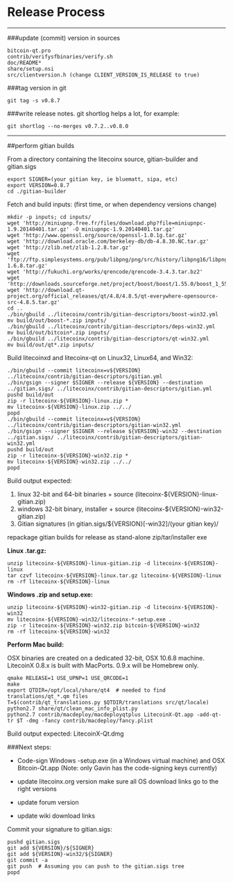Release Process
====================

* * *

###update (commit) version in sources


	bitcoin-qt.pro
	contrib/verifysfbinaries/verify.sh
	doc/README*
	share/setup.nsi
	src/clientversion.h (change CLIENT_VERSION_IS_RELEASE to true)

###tag version in git

	git tag -s v0.8.7

###write release notes. git shortlog helps a lot, for example:

	git shortlog --no-merges v0.7.2..v0.8.0

* * *

##perform gitian builds

 From a directory containing the litecoinx source, gitian-builder and gitian.sigs
  
	export SIGNER=(your gitian key, ie bluematt, sipa, etc)
	export VERSION=0.8.7
	cd ./gitian-builder

 Fetch and build inputs: (first time, or when dependency versions change)

	mkdir -p inputs; cd inputs/
	wget 'http://miniupnp.free.fr/files/download.php?file=miniupnpc-1.9.20140401.tar.gz' -O miniupnpc-1.9.20140401.tar.gz'
	wget 'http://www.openssl.org/source/openssl-1.0.1g.tar.gz'
	wget 'http://download.oracle.com/berkeley-db/db-4.8.30.NC.tar.gz'
	wget 'http://zlib.net/zlib-1.2.8.tar.gz'
	wget 'ftp://ftp.simplesystems.org/pub/libpng/png/src/history/libpng16/libpng-1.6.8.tar.gz'
	wget 'http://fukuchi.org/works/qrencode/qrencode-3.4.3.tar.bz2'
	wget 'http://downloads.sourceforge.net/project/boost/boost/1.55.0/boost_1_55_0.tar.bz2'
	wget 'http://download.qt-project.org/official_releases/qt/4.8/4.8.5/qt-everywhere-opensource-src-4.8.5.tar.gz'
	cd ..
	./bin/gbuild ../litecoinx/contrib/gitian-descriptors/boost-win32.yml
	mv build/out/boost-*.zip inputs/
	./bin/gbuild ../litecoinx/contrib/gitian-descriptors/deps-win32.yml
	mv build/out/bitcoin*.zip inputs/
	./bin/gbuild ../litecoinx/contrib/gitian-descriptors/qt-win32.yml
	mv build/out/qt*.zip inputs/

 Build litecoinxd and litecoinx-qt on Linux32, Linux64, and Win32:
  
	./bin/gbuild --commit litecoinx=v${VERSION} ../litecoinx/contrib/gitian-descriptors/gitian.yml
	./bin/gsign --signer $SIGNER --release ${VERSION} --destination ../gitian.sigs/ ../litecoinx/contrib/gitian-descriptors/gitian.yml
	pushd build/out
	zip -r litecoinx-${VERSION}-linux.zip *
	mv litecoinx-${VERSION}-linux.zip ../../
	popd
	./bin/gbuild --commit litecoinx=v${VERSION} ../litecoinx/contrib/gitian-descriptors/gitian-win32.yml
	./bin/gsign --signer $SIGNER --release ${VERSION}-win32 --destination ../gitian.sigs/ ../litecoinx/contrib/gitian-descriptors/gitian-win32.yml
	pushd build/out
	zip -r litecoinx-${VERSION}-win32.zip *
	mv litecoinx-${VERSION}-win32.zip ../../
	popd

  Build output expected:

  1. linux 32-bit and 64-bit binaries + source (litecoinx-${VERSION}-linux-gitian.zip)
  2. windows 32-bit binary, installer + source (litecoinx-${VERSION}-win32-gitian.zip)
  3. Gitian signatures (in gitian.sigs/${VERSION}[-win32]/(your gitian key)/

repackage gitian builds for release as stand-alone zip/tar/installer exe

**Linux .tar.gz:**

	unzip litecoinx-${VERSION}-linux-gitian.zip -d litecoinx-${VERSION}-linux
	tar czvf litecoinx-${VERSION}-linux.tar.gz litecoinx-${VERSION}-linux
	rm -rf litecoinx-${VERSION}-linux

**Windows .zip and setup.exe:**

	unzip litecoinx-${VERSION}-win32-gitian.zip -d litecoinx-${VERSION}-win32
	mv litecoinx-${VERSION}-win32/litecoinx-*-setup.exe .
	zip -r litecoinx-${VERSION}-win32.zip bitcoin-${VERSION}-win32
	rm -rf litecoinx-${VERSION}-win32

**Perform Mac build:**

  OSX binaries are created on a dedicated 32-bit, OSX 10.6.8 machine.
  LitecoinX 0.8.x is built with MacPorts.  0.9.x will be Homebrew only.

	qmake RELEASE=1 USE_UPNP=1 USE_QRCODE=1
	make
	export QTDIR=/opt/local/share/qt4  # needed to find translations/qt_*.qm files
	T=$(contrib/qt_translations.py $QTDIR/translations src/qt/locale)
	python2.7 share/qt/clean_mac_info_plist.py
	python2.7 contrib/macdeploy/macdeployqtplus LitecoinX-Qt.app -add-qt-tr $T -dmg -fancy contrib/macdeploy/fancy.plist

 Build output expected: LitecoinX-Qt.dmg

###Next steps:

* Code-sign Windows -setup.exe (in a Windows virtual machine) and
  OSX Bitcoin-Qt.app (Note: only Gavin has the code-signing keys currently)

* update litecoinx.org version
  make sure all OS download links go to the right versions

* update forum version

* update wiki download links

Commit your signature to gitian.sigs:

	pushd gitian.sigs
	git add ${VERSION}/${SIGNER}
	git add ${VERSION}-win32/${SIGNER}
	git commit -a
	git push  # Assuming you can push to the gitian.sigs tree
	popd

